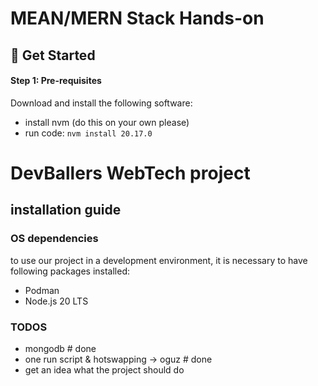 # MEAN/MERN Stack Hands-on

## 🚀 Get Started

#### Step 1: Pre-requisites

Download and install the following software:

- install nvm (do this on your own please)
- run code: ```nvm install 20.17.0```

# DevBallers WebTech project

## installation guide

### OS dependencies

to use our project in a development environment, it is necessary to have following packages installed:

- Podman
- Node.js 20 LTS

### TODOS
- mongodb # done
- one run script & hotswapping -> oguz # done
- get an idea what the project should do